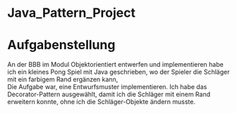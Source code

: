 # Java_Pattern_Project

# Aufgabenstellung 
An der BBB im Modul Objektorientiert entwerfen und implementieren habe ich ein kleines Pong Spiel mit Java geschrieben, wo der Spieler die Schläger mit ein farbigem Rand ergänzen kann,  
Die Aufgabe war, eine Entwurfsmuster implementieren. Ich habe das Decorator-Pattern ausgewählt, damit ich die Schläger mit einem Rand erweitern konnte, ohne ich die Schläger-Objekte ändern musste. 

 
